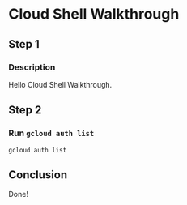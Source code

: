 # Cloud Shell Walkthrough

## Step 1

### Description

Hello Cloud Shell Walkthrough.

## Step 2

### Run `gcloud auth list`

```
gcloud auth list
```
## Conclusion

Done!
